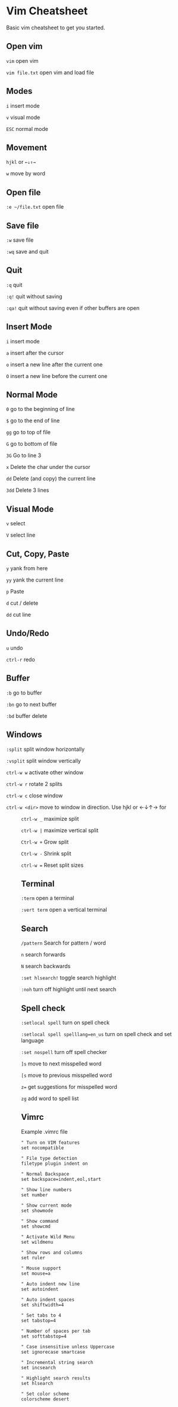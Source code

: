 # Vim Cheatsheet
Basic vim cheatsheet to get you started.

## Open vim
`vim` open vim

`vim file.txt` open vim and load file

## Modes
`i` insert mode

`v` visual mode

`ESC` normal mode

## Movement
`hjkl` or `←↓↑→`

`w` move by word

## Open file
``:e ~/file.txt`` open file

## Save file
`:w` save file

`:wq` save and quit

## Quit
`:q` quit

`:q!` quit without saving

`:qa!` quit without saving even if other buffers are open

## Insert Mode
`i` insert mode

`a` insert after the cursor

`o` insert a new line after the current one

`O` insert a new line before the current one

## Normal Mode
`0` go to the beginning of line

`$` go to the end of line

`gg` go to top of file

`G` go to bottom of file

`3G` Go to line 3

`x` Delete the char under the cursor

`dd` Delete (and copy) the current line

`3dd` Delete 3 lines

## Visual Mode
`v` select

`V` select line

## Cut, Copy, Paste
`y` yank from here

`yy` yank the current line

`p` Paste

`d` cut / delete

`dd` cut line

## Undo/Redo
`u` undo

`ctrl-r` redo

## Buffer
`:b` go to buffer

`:bn` go to next buffer

`:bd` buffer delete

## Windows
`:split` split window horizontally

`:vsplit` split window vertically

`ctrl-w w` activate other window

`ctrl-w r` rotate 2 splits

`ctrl-w c` close window

`ctrl-w <dir>` move to window in direction. Use hjkl or ←↓↑→ for <dir>

`ctrl-w _` maximize split

`ctrl-w |` maximize vertical split

`Ctrl-w +` Grow split

`Ctrl-w -` Shrink split

`ctrl-w =` Reset split sizes

## Terminal
`:term` open a terminal

`:vert term` open a vertical terminal

## Search
`/pattern` Search for pattern / word

`n` search forwards

`N` search backwards

`:set hlsearch!` toggle search highlight

`:noh` turn off highlight until next search

## Spell check
`:setlocal spell` turn on spell check

`:setlocal spell spelllang=en_us` turn on spell check and set language

`:set nospell` turn off spell checker

`]s` move to next misspelled word

`[s` move to previous misspelled word

`z=` get suggestions for misspelled word

`zg` add word to spell list

## Vimrc

Example .vimrc file

```
" Turn on VIM features
set nocompatible

" File type detection
filetype plugin indent on

" Normal Backspace
set backspace=indent,eol,start

" Show line numbers
set number

" Show current mode
set showmode

" Show command
set showcmd

" Activate Wild Menu
set wildmenu

" Show rows and columns
set ruler

" Mouse support
set mouse=a

" Auto indent new line
set autoindent

" Auto indent spaces
set shiftwidth=4

" Set tabs to 4
set tabstop=4

" Number of spaces per tab
set softtabstop=4

" Case insensitive unless Uppercase
set ignorecase smartcase

" Incremental string search
set incsearch

" Highlight search results
set hlsearch

" Set color scheme
colorscheme desert
```

